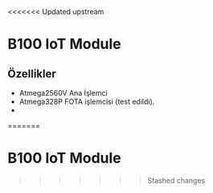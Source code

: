 <<<<<<< Updated upstream
# B100 IoT Module






## Özellikler

* Atmega2560V Ana İşlemci
* Atmega328P FOTA işlemcisi (test edildi).
* 
=======
# B100 IoT Module
>>>>>>> Stashed changes
